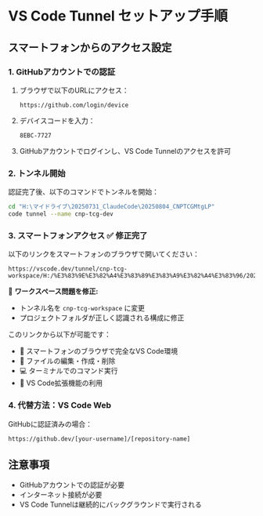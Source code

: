 # VS Code Tunnel セットアップ手順

## スマートフォンからのアクセス設定

### 1. GitHubアカウントでの認証
1. ブラウザで以下のURLにアクセス：
   ```
   https://github.com/login/device
   ```

2. デバイスコードを入力：
   ```
   8EBC-7727
   ```

3. GitHubアカウントでログインし、VS Code Tunnelのアクセスを許可

### 2. トンネル開始
認証完了後、以下のコマンドでトンネルを開始：

```bash
cd "H:\マイドライブ\20250731_ClaudeCode\20250804_CNPTCGMtgLP"
code tunnel --name cnp-tcg-dev
```

### 3. スマートフォンアクセス ✅ 修正完了
以下のリンクをスマートフォンのブラウザで開いてください：
```
https://vscode.dev/tunnel/cnp-tcg-workspace/H:/%E3%83%9E%E3%82%A4%E3%83%89%E3%83%A9%E3%82%A4%E3%83%96/20250731_ClaudeCode/20250804_CNPTCGMtgLP
```

🔧 **ワークスペース問題を修正:**
- トンネル名を `cnp-tcg-workspace` に変更
- プロジェクトフォルダが正しく認識される構成に修正

このリンクから以下が可能です：
- 📱 スマートフォンのブラウザで完全なVS Code環境
- 📝 ファイルの編集・作成・削除
- 💻 ターミナルでのコマンド実行
- 🔧 VS Code拡張機能の利用

### 4. 代替方法：VS Code Web
GitHubに認証済みの場合：
```
https://github.dev/[your-username]/[repository-name]
```

## 注意事項
- GitHubアカウントでの認証が必要
- インターネット接続が必要
- VS Code Tunnelは継続的にバックグラウンドで実行される